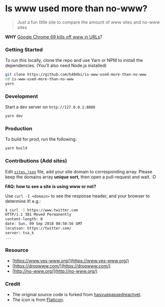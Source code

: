 # Is www used more than no-www?

> Just a fun little site to compare the amount of www sites and no-www sites

**WHY** [Google Chrome 69 kills off www in URLs](https://news.ycombinator.com/item?id=17927972)?

### Getting Started

To run this locally, clone the repo and use Yarn or NPM to install the dependencies. (You’ll also need Node.js installed)

```bash
git clone https://github.com/h404bi/is-www-used-more-than-no-www
cd is-www-used-more-than-no-www
yarn
```

### Development

Start a dev server on `http://127.0.0.1:8080`

```bash
yarn dev
```

### Production

To build for prod, run the following:

```bash
yarn build
```

### Contributions (Add sites)

Edit [`sites.json`](public/sites.json) file, add your site domain to corresponding array.
Please keep the domains array **unique sort**, then open a pull-request and wait. :D

**FAQ: how to see a site is using www or not?**

Use `curl -I <domain>` to see the response header, and your browser to determine it! e.g.:

```bash
$ curl -I https://www.twitter.com
HTTP/1.1 301 Moved Permanently
content-length: 0
date: Sun, 09 Sep 2018 08:50:56 GMT
location: https://twitter.com/
server: tsa_k
...
```

### Resource

- [https://www.yes-www.org/](https://www.yes-www.org/)
- [https://dropwww.com/](https://dropwww.com/)
- [http://no-www.org/](http://no-www.org/)

### Credit

- The original source code is forked from [hasvuepassedreactyet](https://github.com/stursby/hasvuepassedreactyet).
- The icon is from [Flaticon](https://www.flaticon.com).
